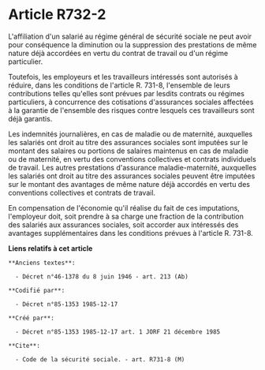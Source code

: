 # Article R732-2

L'affiliation d'un salarié au régime général de sécurité sociale ne peut avoir pour conséquence la diminution ou la
suppression des prestations de même nature déjà accordées en vertu du contrat de travail ou d'un régime particulier. 

Toutefois, les employeurs et les travailleurs intéressés sont autorisés à réduire, dans les conditions de l'article R. 731-8,
l'ensemble de leurs contributions telles qu'elles sont prévues par lesdits contrats ou régimes particuliers, à concurrence
des cotisations d'assurances sociales affectées à la garantie de l'ensemble des risques contre lesquels ces travailleurs sont
déjà garantis. 

Les indemnités journalières, en cas de maladie ou de maternité, auxquelles les salariés ont droit au titre des assurances
sociales sont imputées sur le montant des salaires ou portions de salaires maintenus en cas de maladie ou de maternité, en
vertu des conventions collectives et contrats individuels de travail. Les autres prestations d'assurance maladie-maternité,
auxquelles les salariés ont droit au titre des assurances sociales peuvent être imputées sur le montant des avantages de même
nature déjà accordés en vertu des conventions collectives et contrats de travail. 

En compensation de l'économie qu'il réalise du fait de ces imputations, l'employeur doit, soit prendre à sa charge une
fraction de la contribution des salariés aux assurances sociales, soit accorder aux intéressés des avantages supplémentaires
dans les conditions prévues à l'article R. 731-8.

**Liens relatifs à cet article**

	**Anciens textes**:

	  - Décret n°46-1378 du 8 juin 1946 - art. 213 (Ab)

	**Codifié par**:

	  - Décret n°85-1353 1985-12-17

	**Créé par**:

	  - Décret n°85-1353 1985-12-17 art. 1 JORF 21 décembre 1985

	**Cite**:

	  - Code de la sécurité sociale. - art. R731-8 (M)
